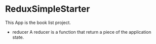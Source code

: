 # ReduxSimpleStarter

This App is the book list project.

- reducer
A reducer is a function that return a piece of the application state.